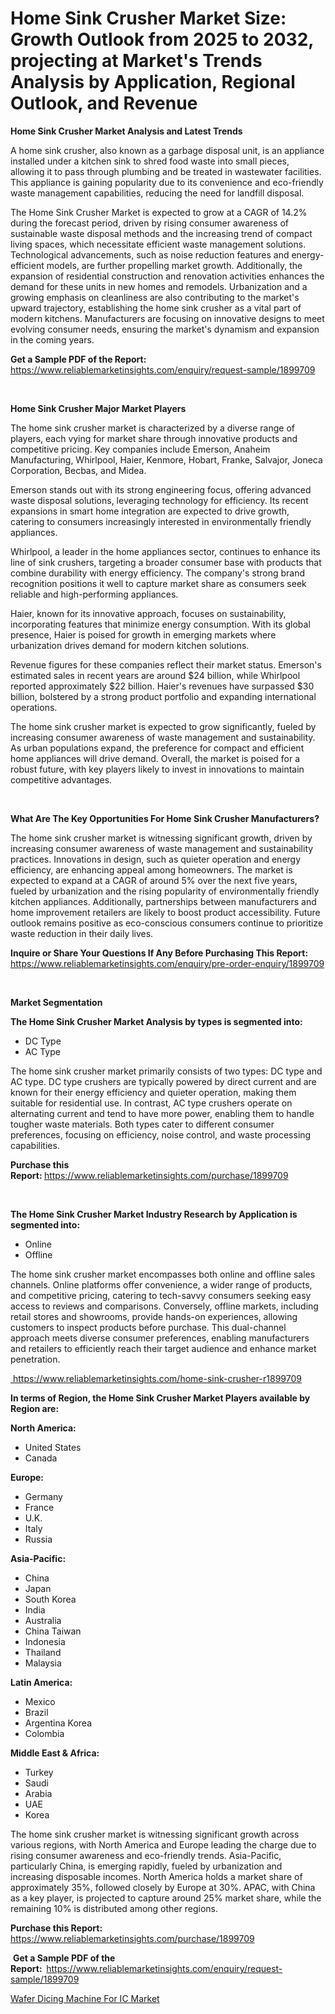 <p><h1>Home Sink Crusher Market Size: Growth Outlook from 2025 to 2032, projecting at Market's Trends Analysis by Application, Regional Outlook, and Revenue</h1></p><p><strong>Home Sink Crusher Market Analysis and Latest Trends</strong></p>
<p><p>A home sink crusher, also known as a garbage disposal unit, is an appliance installed under a kitchen sink to shred food waste into small pieces, allowing it to pass through plumbing and be treated in wastewater facilities. This appliance is gaining popularity due to its convenience and eco-friendly waste management capabilities, reducing the need for landfill disposal.</p><p>The Home Sink Crusher Market is expected to grow at a CAGR of 14.2% during the forecast period, driven by rising consumer awareness of sustainable waste disposal methods and the increasing trend of compact living spaces, which necessitate efficient waste management solutions. Technological advancements, such as noise reduction features and energy-efficient models, are further propelling market growth. Additionally, the expansion of residential construction and renovation activities enhances the demand for these units in new homes and remodels. Urbanization and a growing emphasis on cleanliness are also contributing to the market's upward trajectory, establishing the home sink crusher as a vital part of modern kitchens. Manufacturers are focusing on innovative designs to meet evolving consumer needs, ensuring the market's dynamism and expansion in the coming years.</p></p>
<p><strong>Get a Sample PDF of the Report:&nbsp;</strong> <a href="https://www.reliablemarketinsights.com/enquiry/request-sample/1899709?utm_campaign=2532&utm_medium=2&utm_source=Github&utm_content=ia&utm_term=01032025&utm_id=home-sink-crusher">https://www.reliablemarketinsights.com/enquiry/request-sample/1899709</a></p>
<p>&nbsp;</p>
<p><strong>Home Sink Crusher Major Market Players</strong></p>
<p><p>The home sink crusher market is characterized by a diverse range of players, each vying for market share through innovative products and competitive pricing. Key companies include Emerson, Anaheim Manufacturing, Whirlpool, Haier, Kenmore, Hobart, Franke, Salvajor, Joneca Corporation, Becbas, and Midea.</p><p>Emerson stands out with its strong engineering focus, offering advanced waste disposal solutions, leveraging technology for efficiency. Its recent expansions in smart home integration are expected to drive growth, catering to consumers increasingly interested in environmentally friendly appliances.</p><p>Whirlpool, a leader in the home appliances sector, continues to enhance its line of sink crushers, targeting a broader consumer base with products that combine durability with energy efficiency. The company's strong brand recognition positions it well to capture market share as consumers seek reliable and high-performing appliances.</p><p>Haier, known for its innovative approach, focuses on sustainability, incorporating features that minimize energy consumption. With its global presence, Haier is poised for growth in emerging markets where urbanization drives demand for modern kitchen solutions.</p><p>Revenue figures for these companies reflect their market status. Emerson's estimated sales in recent years are around $24 billion, while Whirlpool reported approximately $22 billion. Haier's revenues have surpassed $30 billion, bolstered by a strong product portfolio and expanding international operations.</p><p>The home sink crusher market is expected to grow significantly, fueled by increasing consumer awareness of waste management and sustainability. As urban populations expand, the preference for compact and efficient home appliances will drive demand. Overall, the market is poised for a robust future, with key players likely to invest in innovations to maintain competitive advantages.</p></p>
<p>&nbsp;</p>
<p><strong>What Are The Key Opportunities For Home Sink Crusher Manufacturers?</strong></p>
<p><p>The home sink crusher market is witnessing significant growth, driven by increasing consumer awareness of waste management and sustainability practices. Innovations in design, such as quieter operation and energy efficiency, are enhancing appeal among homeowners. The market is expected to expand at a CAGR of around 5% over the next five years, fueled by urbanization and the rising popularity of environmentally friendly kitchen appliances. Additionally, partnerships between manufacturers and home improvement retailers are likely to boost product accessibility. Future outlook remains positive as eco-conscious consumers continue to prioritize waste reduction in their daily lives.</p></p>
<p><strong>Inquire or Share Your Questions If Any Before Purchasing This Report:</strong> <a href="https://www.reliablemarketinsights.com/enquiry/pre-order-enquiry/1899709?utm_campaign=2532&utm_medium=2&utm_source=Github&utm_content=ia&utm_term=01032025&utm_id=home-sink-crusher">https://www.reliablemarketinsights.com/enquiry/pre-order-enquiry/1899709</a></p>
<p>&nbsp;</p>
<p><strong>Market Segmentation</strong></p>
<p><strong>The Home Sink Crusher Market Analysis by types is segmented into:</strong></p>
<p><ul><li>DC Type</li><li>AC Type</li></ul></p>
<p><p>The home sink crusher market primarily consists of two types: DC type and AC type. DC type crushers are typically powered by direct current and are known for their energy efficiency and quieter operation, making them suitable for residential use. In contrast, AC type crushers operate on alternating current and tend to have more power, enabling them to handle tougher waste materials. Both types cater to different consumer preferences, focusing on efficiency, noise control, and waste processing capabilities.</p></p>
<p><strong>Purchase this Report:&nbsp;</strong><a href="https://www.reliablemarketinsights.com/purchase/1899709?utm_campaign=2532&utm_medium=2&utm_source=Github&utm_content=ia&utm_term=01032025&utm_id=home-sink-crusher">https://www.reliablemarketinsights.com/purchase/1899709</a></p>
<p>&nbsp;</p>
<p><strong>The Home Sink Crusher Market Industry Research by Application is segmented into:</strong></p>
<p><ul><li>Online</li><li>Offline</li></ul></p>
<p><p>The home sink crusher market encompasses both online and offline sales channels. Online platforms offer convenience, a wider range of products, and competitive pricing, catering to tech-savvy consumers seeking easy access to reviews and comparisons. Conversely, offline markets, including retail stores and showrooms, provide hands-on experiences, allowing customers to inspect products before purchase. This dual-channel approach meets diverse consumer preferences, enabling manufacturers and retailers to efficiently reach their target audience and enhance market penetration.</p></p>
<p><a href="https://www.reliablemarketinsights.com/home-sink-crusher-r1899709?utm_campaign=2532&utm_medium=2&utm_source=Github&utm_content=ia&utm_term=01032025&utm_id=home-sink-crusher">&nbsp;https://www.reliablemarketinsights.com/home-sink-crusher-r1899709</a></p>
<p><strong>In terms of Region, the Home Sink Crusher Market Players available by Region are:</strong></p>
<p>
    <p> <strong> North America: </strong>
        <ul>
            <li>United States</li>
            <li>Canada</li>
        </ul>
        </p> 
    <p> <strong> Europe: </strong>
        <ul>
            <li>Germany</li>
            <li>France</li>
            <li>U.K.</li>
            <li>Italy</li>
            <li>Russia</li>
        </ul>
        </p> 
    <p> <strong> Asia-Pacific: </strong>
        <ul>
            <li>China</li>
            <li>Japan</li>
            <li>South Korea</li>
            <li>India</li>
            <li>Australia</li>
            <li>China Taiwan</li>
            <li>Indonesia</li>
            <li>Thailand</li>
            <li>Malaysia</li>
        </ul>
        </p> 
    <p> <strong> Latin America: </strong>
        <ul>
            <li>Mexico</li>
            <li>Brazil</li>
            <li>Argentina Korea</li>
            <li>Colombia</li>
        </ul>
        </p> 
    <p> <strong> Middle East & Africa: </strong>
        <ul>
            <li>Turkey</li>
            <li>Saudi</li>
            <li>Arabia</li>
            <li>UAE</li>
            <li>Korea</li>
        </ul>
    </p>
    </p>
<p><p>The home sink crusher market is witnessing significant growth across various regions, with North America and Europe leading the charge due to rising consumer awareness and eco-friendly trends. Asia-Pacific, particularly China, is emerging rapidly, fueled by urbanization and increasing disposable incomes. North America holds a market share of approximately 35%, followed closely by Europe at 30%. APAC, with China as a key player, is projected to capture around 25% market share, while the remaining 10% is distributed among other regions.</p></p>
<p><strong>Purchase this Report: </strong><a href="https://www.reliablemarketinsights.com/purchase/1899709?utm_campaign=2532&utm_medium=2&utm_source=Github&utm_content=ia&utm_term=01032025&utm_id=home-sink-crusher">https://www.reliablemarketinsights.com/purchase/1899709</a></p>
<p>&nbsp;<strong>Get a Sample PDF of the Report:&nbsp;&nbsp;</strong><a href="https://www.reliablemarketinsights.com/enquiry/request-sample/1899709?utm_campaign=2532&utm_medium=2&utm_source=Github&utm_content=ia&utm_term=01032025&utm_id=home-sink-crusher">https://www.reliablemarketinsights.com/enquiry/request-sample/1899709</a></p>
<p><strong></strong></p>
<p><p><a href="https://github.com/mayabungard8092/Market-Research-Report-List-1/blob/main/wafer-dicing-machine-for-ic-market.md?utm_campaign=2532&utm_medium=2&utm_source=Github&utm_content=ia&utm_term=01032025&utm_id=home-sink-crusher">Wafer Dicing Machine For IC Market</a></p></p>
